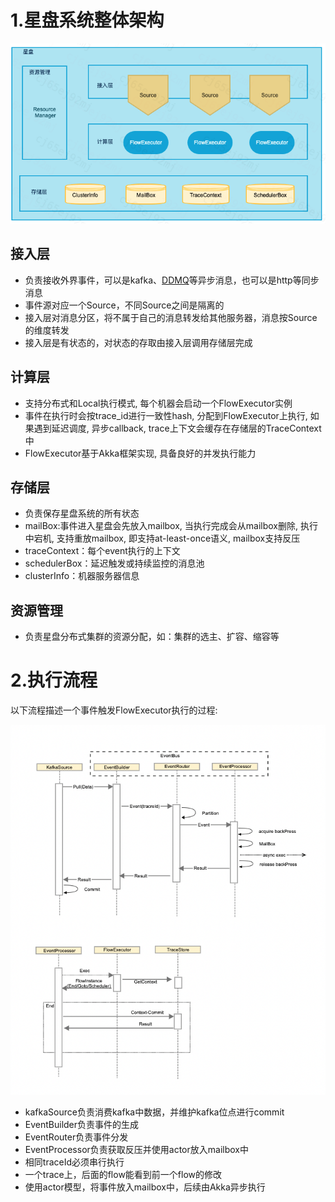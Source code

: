 # 1.星盘系统整体架构

![整体架构](.././assets/images/arch1.png)

## 接入层
+ 负责接收外界事件，可以是kafka、[DDMQ](https://github.com/didi/DDMQ)等异步消息，也可以是http等同步消息
+ 事件源对应一个Source，不同Source之间是隔离的
+ 接入层对消息分区，将不属于自己的消息转发给其他服务器，消息按Source的维度转发
+ 接入层是有状态的，对状态的存取由接入层调用存储层完成

## 计算层
+ 支持分布式和Local执行模式, 每个机器会启动一个FlowExecutor实例
+ 事件在执行时会按trace_id进行一致性hash, 分配到FlowExecutor上执行, 如果遇到延迟调度, 异步callback, trace上下文会缓存在存储层的TraceContext中
+ FlowExecutor基于Akka框架实现, 具备良好的并发执行能力

## 存储层
+ 负责保存星盘系统的所有状态
+ mailBox:事件进入星盘会先放入mailbox, 当执行完成会从mailbox删除, 执行中宕机, 支持重放mailbox, 即支持at-least-once语义, mailbox支持反压
+ traceContext：每个event执行的上下文
+ schedulerBox：延迟触发或持续监控的消息池
+ clusterInfo：机器服务器信息

## 资源管理
+ 负责星盘分布式集群的资源分配，如：集群的选主、扩容、缩容等


# 2.执行流程
以下流程描述一个事件触发FlowExecutor执行的过程:

![执行流程](.././assets/images/executor1.png)
+ kafkaSource负责消费kafka中数据，并维护kafka位点进行commit
+ EventBuilder负责事件的生成
+ EventRouter负责事件分发
+ EventProcessor负责获取反压并使用actor放入mailbox中
+ 相同traceId必须串行执行
+ 一个trace上，后面的flow能看到前一个flow的修改
+ 使用actor模型，将事件放入mailbox中，后续由Akka异步执行
